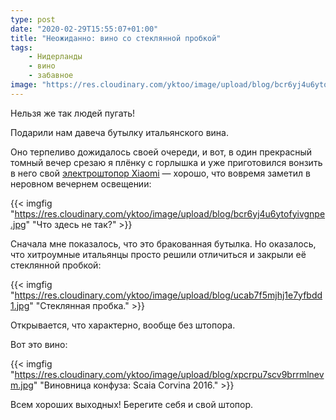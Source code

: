 ```yaml
---
type: post
date: "2020-02-29T15:55:07+01:00"
title: "Неожиданно: вино со стеклянной пробкой"
tags:
    - Нидерланды
    - вино
    - забавное
image: "https://res.cloudinary.com/yktoo/image/upload/blog/bcr6yj4u6ytofyivgnpe.jpg"
---
```


Нельзя же так людей пугать!

Подарили нам давеча бутылку итальянского вина.

Оно терпеливо дожидалось своей очереди, и вот, в один прекрасный томный вечер срезаю я плёнку с горлышка и уже приготовился вонзить в него свой [электроштопор Xiaomi](0398) — хорошо, что вовремя заметил в неровном вечернем освещении:

<!--more-->

{{< imgfig "https://res.cloudinary.com/yktoo/image/upload/blog/bcr6yj4u6ytofyivgnpe.jpg" "Что здесь не так?" >}}

Сначала мне показалось, что это бракованная бутылка. Но оказалось, что хитроумные итальянцы просто решили отличиться и закрыли её стеклянной пробкой:

{{< imgfig "https://res.cloudinary.com/yktoo/image/upload/blog/ucab7f5mjhj1e7yfbdd1.jpg" "Стеклянная пробка." >}}

Открывается, что характерно, вообще без штопора.

Вот это вино:

{{< imgfig "https://res.cloudinary.com/yktoo/image/upload/blog/xpcrpu7scv9brrmlnevm.jpg" "Виновница конфуза: Scaia Corvina 2016." >}}

Всем хороших выходных! Берегите себя и свой штопор.
